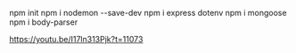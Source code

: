 npm  init
npm i nodemon --save-dev
npm i express dotenv
npm i mongoose
npm i body-parser

https://youtu.be/I17ln313Pjk?t=11073